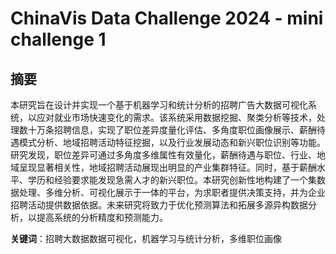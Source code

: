# ChinaVis Data Challenge 2024 - mini challenge 1

## 摘要

本研究旨在设计并实现一个基于机器学习和统计分析的招聘广告大数据可视化系统，以应对就业市场快速变化的需求。该系统采用数据挖掘、聚类分析等技术，处理数十万条招聘信息，实现了职位差异度量化评估、多角度职位画像展示、薪酬待遇模式分析、地域招聘活动特征挖掘，以及行业发展动态和新兴职位识别等功能。研究发现，职位差异可通过多角度多维属性有效量化，薪酬待遇与职位、行业、地域呈现显著相关性，地域招聘活动展现出明显的产业集群特征。同时，基于薪酬水平、学历和经验要求能发现急需人才的新兴职位。本研究创新性地构建了一个集数据处理、多维分析、可视化展示于一体的平台，为求职者提供决策支持，并为企业招聘活动提供数据依据。未来研究将致力于优化预测算法和拓展多源异构数据分析，以提高系统的分析精度和预测能力。

**关键词**：招聘大数据数据可视化，机器学习与统计分析，多维职位画像

